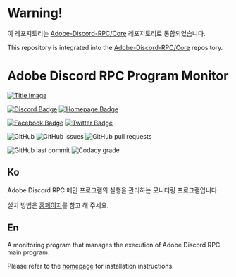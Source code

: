 # Warning!

이 레포지토리는 [Adobe-Discord-RPC/Core](https://github.com/Adobe-Discord-RPC/Program-Core) 레포지토리로 통합되었습니다.

This repository is integrated into the [Adobe-Discord-RPC/Core](https://github.com/Adobe-Discord-RPC/Program-Core) repository.

# Adobe Discord RPC Program Monitor

[![Title Image](https://adobe-discord-rpc.github.io/Adobe-Discord-RPC-Image/images/cover.png)](https://github.com/Adobe-Discord-RPC)

[![Discord Badge](https://img.shields.io/badge/Join-DIscord-7289DA?style=for-the-badge)](https://discord.gg/7MBYbERafX) [![Homepage Badge](https://img.shields.io/badge/Homepage-Click-7289DA?style=for-the-badge)](https://adoberpc.hwahyang.space)

[![Facebook Badge](https://img.shields.io/badge/Follow-Facebook-4267B2?style=for-the-badge)](https://www.facebook.com/adobediscordrpc) [![Twitter Badge](https://img.shields.io/badge/Follow-Twitter-1DA1F2?style=for-the-badge)](https://twitter.com/adobediscordrpc)

![GitHub](https://img.shields.io/github/license/Adobe-Discord-RPC/Monitor?style=for-the-badge) ![GitHub issues](https://img.shields.io/github/issues/Adobe-Discord-RPC/Monitor?style=for-the-badge) ![GitHub pull requests](https://img.shields.io/github/issues-pr-raw/Adobe-Discord-RPC/Monitor?style=for-the-badge)

![GitHub last commit](https://img.shields.io/github/last-commit/Adobe-Discord-RPC/Monitor?style=for-the-badge) ![Codacy grade](https://img.shields.io/codacy/grade/16ad41cb36cd400cb25162ae4506a035?style=for-the-badge)

## Ko

Adobe Discord RPC 메인 프로그램의 실행을 관리하는 모니터링 프로그램입니다.

설치 방법은 [홈페이지](https://adoberpc.hwahyang.space)를 참고 해 주세요.

## En

A monitoring program that manages the execution of Adobe Discord RPC main program.

Please refer to the [homepage](https://adoberpc.hwahyang.space) for installation instructions.
